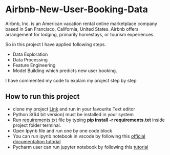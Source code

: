 # Airbnb-New-User-Booking-Data

Airbnb, Inc. is an American vacation rental online marketplace company based in San Francisco, California, United States. Airbnb offers arrangement for lodging, primarily homestays, or tourism experiences.

So in this project I have applied following steps.
 * Data Exploration
 * Data Processing
 * Feature Engineering
 * Model Building
which predicts new user booking.  

 
 I have commented my code to explain my project step by step
 
 
 ## How to run this project
 
  * clone my project [Link](https://github.com/olgaarkadieva/Airbnb-New-User-Booking-Data.git) and run in your favourite Text editor
  * Python 3(64 bit version) must be installed in your system
  * Run [requirements.txt](./requirements.txt) file by typing  **pip install -r requirements.txt** inside project folder terminal.
  * Open Ipynb file and run one by one code block 
  * You can run ipynb notebook in vscode by following this [official documentation tutorial](https://code.visualstudio.com/docs/python/jupyter-support)
  * Pycharm user can run jupyter notebook by following this [tutorial](https://www.jetbrains.com/help/pycharm/jupyter-notebook-support.html) 
